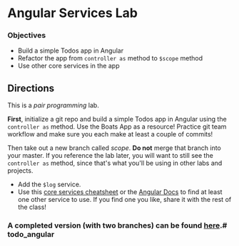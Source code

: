 # Angular Services Lab

### Objectives

- Build a simple Todos app in Angular
- Refactor the app from `controller as` method to `$scope` method
- Use other core services in the app

## Directions

This is a *pair programming* lab.

**First**, initialize a git repo and build a simple Todos app in Angular using the `controller as` method. Use the Boats App as a resource! Practice git team workflow and make sure you each make at least a couple of commits!

Then take out a new branch called *scope*. **Do not** merge that branch into your master. If you reference the lab later, you will want to still see the `controller as` method, since that's what you'll be using in other labs and projects.

- Add the `$log` service.
- Use this [core services cheatsheet](https://d2eip9sf3oo6c2.cloudfront.net/pdf/egghead-io-angular-core-services-cheat-sheet.pdf) or the [Angular Docs](https://docs.angularjs.org/guide) to find at least one other service to use. If you find one you like, share it with the rest of the class!

### A completed version (with two branches) can be found [here](https://github.com/KateWood/angular_services_lab/tree/master).# todo_angular
